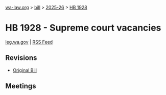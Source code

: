 [wa-law.org](/) > [bill](/bill/) > [2025-26](/bill/2025-26/) > [HB 1928](/bill/2025-26/hb/1928/)

# HB 1928 - Supreme court vacancies
[leg.wa.gov](https://app.leg.wa.gov/billsummary?BillNumber=1928&Year=2025&Initiative=false) | [RSS Feed](./rss.xml)

## Revisions
* [Original Bill](1/)

## Meetings